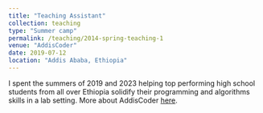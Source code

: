```yaml
---
title: "Teaching Assistant"
collection: teaching
type: "Summer camp"
permalink: /teaching/2014-spring-teaching-1
venue: "AddisCoder"
date: 2019-07-12
location: "Addis Ababa, Ethiopia"
---
```


I spent the summers of 2019 and 2023 helping top performing high school students from all over Ethiopia solidify their programming and algorithms skills in a lab setting. More about AddisCoder [here](https://addiscoder.com).